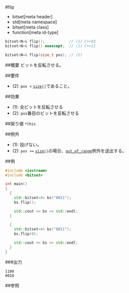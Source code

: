 #flip
* bitset[meta header]
* std[meta namespace]
* bitset[meta class]
* function[meta id-type]

```cpp
bitset<N>& flip();           // (1) C++03
bitset<N>& flip() noexcept;  // (1) C++11

bitset<N>& flip(size_t pos); // (2)
```

##概要
ビットを反転させる。


##要件
- (2): `pos <` [`size()`](./size.md)であること。


##効果
- (1): 全ビットを反転させる
- (2): `pos`番目のビットを反転させる


##戻り値
`*this`


##例外
- (1): 投げない。
- (2): `pos >=` [`size()`](./size.md)の場合、[`out_of_range`](/reference/stdexcept.md)例外を送出する。


##例
```cpp
#include <iostream>
#include <bitset>

int main()
{
  {
    std::bitset<4> bs("0011");
    bs.flip();

    std::cout << bs << std::endl;
  }

  {
    std::bitset<4> bs("0011");
    bs.flip(0);

    std::cout << bs << std::endl;
  }
}
```

###出力
```
1100
0010
```


##参照

